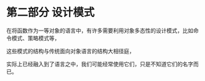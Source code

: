 # 第二部分 设计模式

在将函数作为一等对象的语言中，有许多需要利用对象多态性的设计模式，比如命令模式、策略模式等，

这些模式的结构与传统面向对象语言的结构大相径庭，

实际上已经融入到了语言之中，我们可能经常使用它们，只是不知道它们的名字而已。
